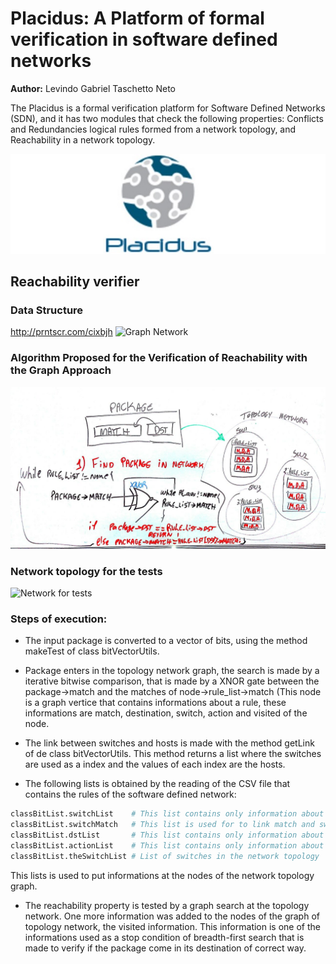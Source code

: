 # Placidus: A Platform of formal verification in software defined networks
__Author:__ Levindo Gabriel Taschetto Neto

The Placidus is a formal verification platform for Software Defined Networks (SDN), and it has two modules that check the following properties: Conflicts and Redundancies logical rules formed from a network topology, and Reachability in a network topology.

![Logo of Placidus](resources/Logo-Placidus.jpg)

## Reachability verifier 

### Data Structure
http://prntscr.com/cixbjh
![Graph Network](reachability-module/src/main/resources/graph_network.png)

### Algorithm Proposed for the Verification of Reachability with the Graph Approach
![Algorithm proposed for Reachability Graph Verification](reachability-module/src/main/resources/algorithm_reachability_graph.jpg)

### Network topology for the tests
![Network for tests](reachability-module/src/main/resources/topology_network.png)

### Steps of execution:
* The input package is converted to a vector of bits, using the method makeTest of class bitVectorUtils.

* Package enters in the topology network graph, the search is made by a iterative bitwise comparison, that is made by a XNOR gate between the package->match and the matches of node->rule_list->match (This node is a graph vertice that contains informations about a rule, these informations are match, destination, switch, action and visited of the node.

* The link between switches and hosts is made with the method getLink of de class bitVectorUtils. This method returns a list where the switches are used as a index and the values of each index are the hosts.

* The following lists is obtained by the reading of the CSV file that contains the rules of the software defined network:
```python
classBitList.switchList    # This list contains only information about switches according the network topology {switch : rule}
classBitList.switchMatch   # This list is used for to link match and switches of network topology
classBitList.dstList       # This list contains only information about destination of packages in the network
classBitList.actionList    # This list contains only information about actions of predicates with the same index of the match informations
classBitList.theSwitchList # List of switches in the network topology
```
This lists is used to put informations at the nodes of the network topology graph.


* The reachability property is tested by a graph search at the topology network. One more information was added to the nodes of the graph of topology network, the visited information. This information is one of the informations used as a stop condition of breadth-first search that is made to verify if the package come in its destination of correct way.
